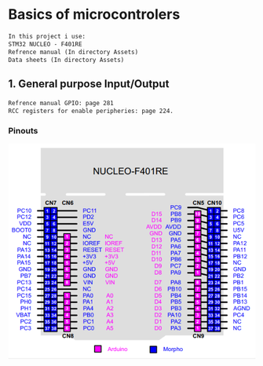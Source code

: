 # Basics of microcontrolers

    In this project i use:
    STM32 NUCLEO - F401RE
    Refrence manual (In directory Assets)
    Data sheets (In directory Assets)

## 1. General purpose Input/Output

    Refrence manual GPIO: page 281
    RCC registers for enable peripheries: page 224.

### Pinouts

![Pinout](./Assets/STM32-Nucleo-F401RE-Pinout.png)
